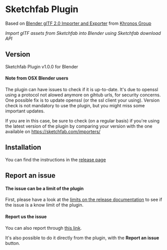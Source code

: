 Sketchfab Plugin
======================================
Based on [Blender glTF 2.0 Importer and Exporter](https://github.com/KhronosGroup/glTF-Blender-IO) from [Khronos Group](https://github.com/KhronosGroup)

*Import glTF assets from Sketchfab into Blender using Sketchfab download API*



Version
-------

Sketchfab Plugin v1.0.0 for Blender

#### Note from OSX Blender users
The plugin can have issues to check if it is up-to-date. It's due to openssl using a protocol not alowed anymore on gihtub urls, for security concerns.
One possible fix is to update openssl (or the ssl client your using).
Version check is not mandatory to use the plugin, but you might miss some important updates.

If you are in this case, be sure to check (on a regular basis) if you're using the latest version of the plugin by comparing your version with the one available on https://sketchfab.com/importers/


Installation
------------

You can find the instructions in the [release page](https://github.com/sketchfab/glTF-Blender-IO/releases/latest)


Report an issue
---------------

#### The issue can be a limit of the plugin
First, please have a look at the [limits on the release documentation](https://github.com/sketchfab/glTF-Blender-IO/releases/latest) to see if the issue is a know limit of the plugin.

#### Report us the issue
You can also report through [this link](https://help.sketchfab.com/hc/en-us/requests/new?type=exporters&subject=Blender+Plugin).

It's also possible to do it directly from the plugin, with the **Report an issue** button.

